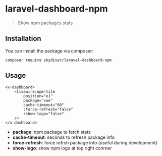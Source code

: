# laravel-dashboard-npm
> Show npm packages stats


## Installation
You can install the package via composer:
```
composer require skydiver/laravel-dashboard-npm
```


## Usage
```
<x-dashboard>
    <livewire:npm-tile
        position="e1"
        package="vue"
        cache-timeout="60"
        :force-refresh="false"
        :show-logo="false"
    />
</x-dashboard>
```

* **package**: npm package to fetch stats
* **cache-timeout**: seconds to refresh package info
* **force-refresh**: force refrsh package info (useful during development)
* **show-logo**: show npm logo at top right conrner